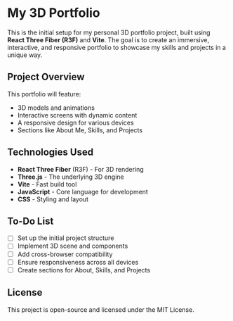 # My 3D Portfolio

This is the initial setup for my personal 3D portfolio project, built using **React Three Fiber (R3F)** and **Vite**. The goal is to create an immersive, interactive, and responsive portfolio to showcase my skills and projects in a unique way.

## Project Overview

This portfolio will feature:

- 3D models and animations
- Interactive screens with dynamic content
- A responsive design for various devices
- Sections like About Me, Skills, and Projects

## Technologies Used

- **React Three Fiber** (R3F) - For 3D rendering
- **Three.js** - The underlying 3D engine
- **Vite** - Fast build tool
- **JavaScript** - Core language for development
- **CSS** - Styling and layout

## To-Do List

- [ ] Set up the initial project structure
- [ ] Implement 3D scene and components
- [ ] Add cross-browser compatibility
- [ ] Ensure responsiveness across all devices
- [ ] Create sections for About, Skills, and Projects

## License

This project is open-source and licensed under the MIT License.
